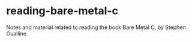 # reading-bare-metal-c
Notes and material related to reading the book Bare Metal C, by Stephen Oualline.
